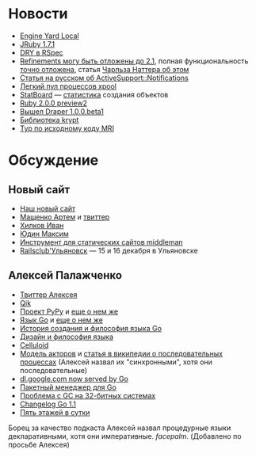 # Новости
* [Engine Yard Local](https://www.engineyard.com/blog/2012/engine-yard-local/?eymktci=70170000000hHEC)
* [JRuby 1.7.1](http://jruby.org/2012/12/03/jruby-1-7-1.html)
* [DRY в RSpec](http://habrahabr.ru/post/160915/)
* [Refinements могу быть отложены до 2.1](https://bugs.ruby-lang.org/issues/4085), полная функциональность [точно отложена](https://bugs.ruby-lang.org/issues/4085#note-175), статья [Чарльза Наттера об этом](http://blog.headius.com/2012/11/refining-ruby.html)
* [Статья на русском об ActiveSupport::Notifications](http://habrahabr.ru/post/160701/)
* [Легкий пул процессов xpool](https://github.com/robgleeson/xpool)
* [StatBoard](https://github.com/vigetlabs/stat_board) — [статистика](http://viget.com/extend/simple-app-stats-with-statboard) создания объектов
* [Ruby 2.0.0 preview2](http://blade.nagaokaut.ac.jp/cgi-bin/scat.rb/ruby/ruby-core/50443)
* [Вышел Draper 1.0.0.beta1](http://blog.steveklabnik.com/posts/2012-11-30-draper-1-0-0-beta1-release)
* [Библиотека krypt](http://emboss.github.com/blog/2012/12/02/krypt-the-next-level-of-ruby-cryptography/)
* [Тур по исходному коду MRI](http://www.rubyinside.com/ruby-mri-code-walk-tour-6020.html)

# Обсуждение

## Новый сайт
* [Наш новый сайт](http://rubynoname.ru)
* [Мащенко Артем](https://github.com/kkdoo) и [твиттер](http://twitter.com/kkdoo)
* [Хилков Иван](https://github.com/ivan-hilckov)
* [Юдин Максим](https://github.com/railscard)
* [Инструмент для статических сайтов middleman](http://middlemanapp.com/)
* [Railsclub'Ульяновск](http://railsclub.ru/) — 15 и 16 декабря в Ульяновске

## Алексей Палажченко

* [Твиттер Алексея](https://twitter.com/paaleksey)
* [Qik](http://qik.com)
* [Проект PyPy](http://pypy.org) и [еще о нем же](http://speed.pypy.org)
* [Язык Go](http://golang.org) и [еще о нем же](http://tour.golang.org/)
* [История создания и философия языка Go](http://commandcenter.blogspot.ru/2012/06/less-is-exponentially-more.html)
* [Дизайн и философия языка](http://talks.golang.org/2012/splash.article)
* [Celluloid](http://celluloid.io)
* [Модель акторов](http://en.wikipedia.org/wiki/Actor_model) и [статья в википедии о последовательных процессах](http://en.wikipedia.org/wiki/Communicating_Sequential_Processes) (Алексей назвал их "синхронными", хотя они последовательные)
* [dl.google.com now served by Go](https://groups.google.com/forum/#!msg/golang-nuts/BNUNbKSypE0/E4qSfpx9qI8J)
* [Пакетный менеджер для Go](http://gonuts.io)
* [Проблема с GC на 32-битных системах](http://code.google.com/p/go/issues/detail?id=909)
* [Changelog Go 1.1](https://groups.google.com/forum/#!topic/golang-nuts/FxELIOik2f4)
* [Пять этажей в сутки](http://ailev.livejournal.com/1041624.html)

Борец за качество подкаста Алексей назвал процедурные языки декларативными, хотя они императивные. *facepalm*.
(Добавлено по просьбе Алексея)
